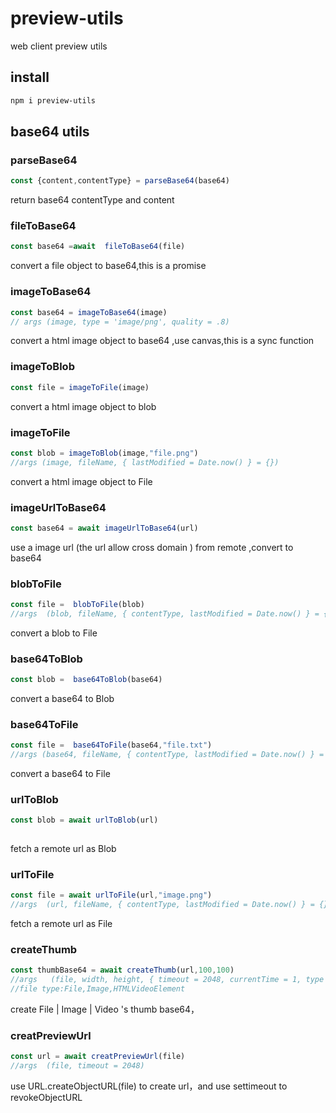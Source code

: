# preview-utils
web client preview utils
## install 
```bash
npm i preview-utils
```
## base64 utils

### parseBase64
```javascript
const {content,contentType} = parseBase64(base64)
```
return base64 contentType and content

### fileToBase64
```javascript
const base64 =await  fileToBase64(file)
```
convert a file object to base64,this is a promise

### imageToBase64
```javascript
const base64 = imageToBase64(image)
// args (image, type = 'image/png', quality = .8)
```
convert a html image  object to base64 ,use canvas,this is a sync function


### imageToBlob
```javascript
const file = imageToFile(image)
```
convert a html image object to blob 


### imageToFile
```javascript
const blob = imageToBlob(image,"file.png")
//args (image, fileName, { lastModified = Date.now() } = {})
```
convert a html image  object to File 

### imageUrlToBase64
```javascript
const base64 = await imageUrlToBase64(url)
```
use a image  url (the url allow cross domain ) from remote ,convert  to base64

### blobToFile
```javascript
const file =  blobToFile(blob)
//args  (blob, fileName, { contentType, lastModified = Date.now() } = {}) 
```
convert a blob to File

### base64ToBlob
```javascript
const blob =  base64ToBlob(base64)
```
convert a base64 to Blob


### base64ToFile
```javascript
const file =  base64ToFile(base64,"file.txt")
//args (base64, fileName, { contentType, lastModified = Date.now() } = {}) 
```
convert a base64 to File


### urlToBlob
```javascript
const blob = await urlToBlob(url)
 
```
fetch a remote url as Blob

### urlToFile
```javascript
const file = await urlToFile(url,"image.png")
//args  (url, fileName, { contentType, lastModified = Date.now() } = {})
```
fetch a remote url as File


### createThumb
```javascript
const thumbBase64 = await createThumb(url,100,100)
//args   (file, width, height, { timeout = 2048, currentTime = 1, type = "image/png", quality = .8 } = {})
//file type:File,Image,HTMLVideoElement
```
create File | Image | Video 's  thumb base64，

### creatPreviewUrl
```javascript
const url = await creatPreviewUrl(file)
//args  (file, timeout = 2048) 
```
use URL.createObjectURL(file) to create url，and use settimeout to revokeObjectURL


